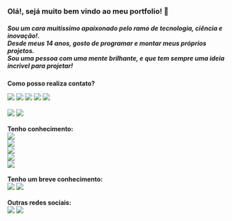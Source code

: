 <!-- TITLE -->
### Olá!, sejá muito bem vindo ao meu portfolio! 👋

<!-- DESCRIPTION -->
##### Sou um cara muitíssimo apaixonado pelo ramo de tecnologia, ciência e inovação!.<br/>Desde meus 14 anos, gosto de programar e montar meus próprios projetos.<br/>Sou uma pessoa com uma mente brilhante, e que tem sempre uma ideia incrivel para projetar!

<!-- CONTACTS -->
<strong class="subtitle">Como posso realiza contato?</strong>
<div id="contacts">
    <img rel="Gmail" src="https://img.shields.io/badge/Gmail-D14836?style=for-the-badge&logo=gmail&logoColor=white">
    <img rel="WhatsApp" src="https://img.shields.io/badge/WhatsApp-25D366?style=for-the-badge&logo=whatsapp&logoColor=white" href="https://api.whatsapp.com/send?phone=5519989437565&text=Ol%C3%A1!%2C%20voc%C3%AA%20que%20veio%20pelo%20GitHub%2C%20esse%20%C3%A9%20meu%20contato%20oficial%20do%20WhatsApp!">
    <img rel="Facebook" src="https://img.shields.io/badge/Facebook-1877F2?style=for-the-badge&logo=facebook&logoColor=white">
    <img rel="Instagram" src="https://img.shields.io/badge/Instagram-E4405F?style=for-the-badge&logo=instagram&logoColor=white">
    <img rel="LinkedIn" src="https://img.shields.io/badge/LinkedIn-0077B5?style=for-the-badge&logo=linkedin&logoColor=white">
</div>

<!-- GITHUB-STATS -->
<br/>
<section id="stats-section">
    <img rel="Stats-1" src="https://github-readme-stats.vercel.app/api?username=JefersonFerrettiMoreira&show_icons=true&theme=transparent">
    <img rel="Stats-2" src="https://github-readme-stats.vercel.app/api/top-langs/?username=JefersonFerrettiMoreira&theme=blue-green">
</section>

<!-- LINGUAGE-KNOW1 -->
<br/>
<strong class="subtitle">Tenho conhecimento:</strong>
<section id="know-section" style="display: flex; flex-direction: column">
    <img rel="HTML5" src="https://img.shields.io/badge/HTML5-E34F26?style=for-the-badge&logo=html5&logoColor=white">
    <img rel="CSS3" src="https://img.shields.io/badge/CSS3-1572B6?style=for-the-badge&logo=css3&logoColor=white">
    <img rel="JavaScript" src="https://img.shields.io/badge/JavaScript-323330?style=for-the-badge&logo=javascript&logoColor=F7DF1E">
    <img rel="React" src="https://img.shields.io/badge/React-20232A?style=for-the-badge&logo=react&logoColor=61DAFB">
    <img rel="PHP" src="https://img.shields.io/badge/PHP-777BB4?style=for-the-badge&logo=php&logoColor=white">
</section>

<!-- LINGUAGE-KNOW2 -->
<br/>
<strong class="subtitle">Tenho um breve conhecimento:</strong>
<section id="know-section">
    <img rel="Python" src="https://img.shields.io/badge/Python-14354C?style=for-the-badge&logo=python&logoColor=white">
    <img rel="Lua" src="https://img.shields.io/badge/Lua-2C2D72?style=for-the-badge&logo=lua&logoColor=white">
</section>

<!-- SOCIAL-MEDIA-OTHES -->
<br/>
<strong class="subtitle">Outras redes sociais:</strong>
<section id="social-media-section">
    <img rel="Pinterest" src="https://img.shields.io/badge/Pinterest-%23E60023.svg?&style=for-the-badge&logo=Pinterest&logoColor=white">
    <img rel="Discord" src="https://img.shields.io/badge/Discord-7289DA?style=for-the-badge&logo=discord&logoColor=white">
</section>
